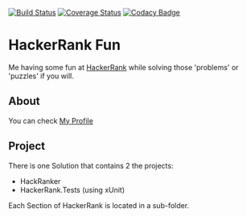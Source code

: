 [![Build Status](https://travis-ci.com/Hypenate/HackerRank.svg?branch=master)](https://travis-ci.com/Hypenate/HackerRank)
[![Coverage Status](https://coveralls.io/repos/github/Hypenate/HackerRank/badge.svg?branch=master)](https://coveralls.io/github/Hypenate/HackerRank?branch=master)
[![Codacy Badge](https://api.codacy.com/project/badge/Grade/082c6120f4a046008568f25172af6fd2)](https://www.codacy.com/app/Hypenate/HackerRank?utm_source=github.com&amp;utm_medium=referral&amp;utm_content=Hypenate/HackerRank&amp;utm_campaign=Badge_Grade)

# HackerRank Fun
Me having some fun at [HackerRank](https://www.hackerrank.com) while solving those 'problems' or 'puzzles' if you will.

## About
You can check [My Profile](https://www.hackerrank.com/ben_beckers)

## Project
There is one Solution that contains 2 the projects:
- HackRanker
- HackerRank.Tests (using xUnit)

Each Section of HackerRank is located in a sub-folder.
